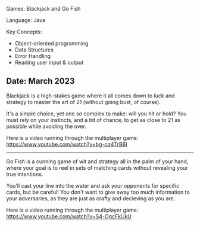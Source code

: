 Games: Blackjack and Go Fish

Language: Java

Key Concepts: 
- Object-oriented programming
- Data Structures
- Error Handling
- Reading user input & output

Date: March 2023
------------------------------

Blackjack is a high-stakes game where it all comes down to luck and strategy to master the art of 21 (without going bust, of course).

It's a simple choice, yet one so complex to make: will you hit or hold? You must rely on your instincts, and a bit of chance, to get as close to 21 as possible while avoiding the over.

Here is a video running through the multiplayer game: https://www.youtube.com/watch?v=bg-cq4TrB6I

-----------------------------------------------------------------------------------------------------------------------------------------------------------------------------------------

Go Fish is a cunning game of wit and strategy all in the palm of your hand, where your goal is to reel in sets of matching cards without revealing your true intentions.

You'll cast your line into the water and ask your opponents for specific cards, but be careful! You don't want to give away too much information to your adversaries, as they are just as crafty and decieving as you are.

Here is a video running through the multiplayer game: https://www.youtube.com/watch?v=S4-OgcFkUkU
